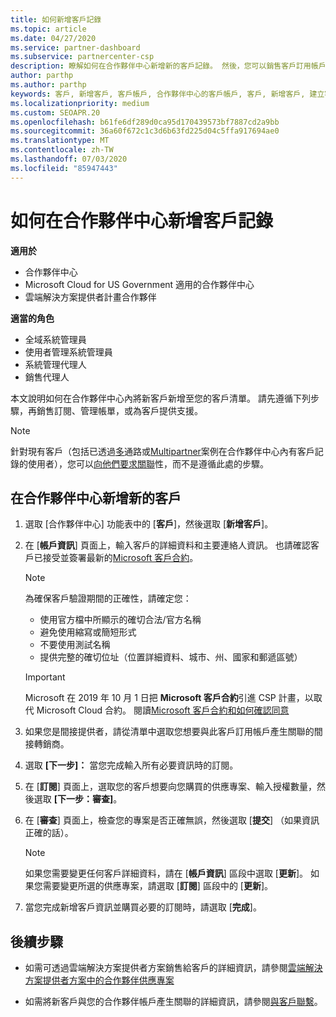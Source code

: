 ```yaml
---
title: 如何新增客戶記錄
ms.topic: article
ms.date: 04/27/2020
ms.service: partner-dashboard
ms.subservice: partnercenter-csp
description: 瞭解如何在合作夥伴中心新增新的客戶記錄。 然後，您可以銷售客戶訂用帳戶、管理帳單，或提供客戶支援。
author: parthp
ms.author: parthp
keywords: 客戶, 新增客戶, 客戶帳戶, 合作夥伴中心的客戶帳戶, 客戶, 新增客戶, 建立客戶帳戶
ms.localizationpriority: medium
ms.custom: SEOAPR.20
ms.openlocfilehash: b61fe6df289d0ca95d170439573bf7887cd2a9bb
ms.sourcegitcommit: 36a60f672c1c3d6b63fd225d04c5ffa917694ae0
ms.translationtype: MT
ms.contentlocale: zh-TW
ms.lasthandoff: 07/03/2020
ms.locfileid: "85947443"
---
```

# <a name="how-to-add-a-new-customer-record-in-partner-center"></a>如何在合作夥伴中心新增客戶記錄

**適用於**

- 合作夥伴中心
- Microsoft Cloud for US Government 適用的合作夥伴中心
- 雲端解決方案提供者計畫合作夥伴

**適當的角色**

- 全域系統管理員
- 使用者管理系統管理員
- 系統管理代理人
- 銷售代理人

本文說明如何在合作夥伴中心內將新客戶新增至您的客戶清單。 請先遵循下列步驟，再銷售訂閱、管理帳單，或為客戶提供支援。

>[!NOTE]
>針對現有客戶（包括已透過[多](multichannel.md)通路或[Multipartner](multipartner.md)案例在合作夥伴中心內有客戶記錄的使用者），您可以[向他們要求關聯](request-a-relationship-with-a-customer.md)性，而不是遵循此處的步驟。

## <a name="to-add-a-new-customer-in-partner-center"></a>在合作夥伴中心新增新的客戶

1. 選取 [合作夥伴中心] 功能表中的 [**客戶**]，然後選取 [**新增客戶**]。

2. 在 [**帳戶資訊**] 頁面上，輸入客戶的詳細資料和主要連絡人資訊。 也請確認客戶已接受並簽署最新的[Microsoft 客戶合約](agreements.md)。

   >[!NOTE]
   >
   >為確保客戶驗證期間的正確性，請確定您：
   >
   >- 使用官方檔中所顯示的確切合法/官方名稱
   >- 避免使用縮寫或簡短形式
   >- 不要使用測試名稱
   >- 提供完整的確切位址（位置詳細資料、城市、州、國家和郵遞區號）

   >[!IMPORTANT]
   > Microsoft 在 2019 年 10 月 1 日把 **Microsoft 客戶合約**引進 CSP 計畫，以取代 Microsoft Cloud 合約。 閱讀[Microsoft 客戶合約和如何確認同意](confirm-customer-agreement.md)
  
3. 如果您是間接提供者，請從清單中選取您想要與此客戶訂用帳戶產生關聯的間接轉銷商。

4. 選取 **[下一步]：** 當您完成輸入所有必要資訊時的訂閱。

5. 在 [**訂閱**] 頁面上，選取您的客戶想要向您購買的供應專案、輸入授權數量，然後選取 **[下一步：審查]**。

6. 在 [**審查**] 頁面上，檢查您的專案是否正確無誤，然後選取 [**提交**] （如果資訊正確的話）。

   >[!NOTE]
   >如果您需要變更任何客戶詳細資料，請在 [**帳戶資訊**] 區段中選取 [**更新**]。 如果您需要變更所選的供應專案，請選取 [**訂閱**] 區段中的 [**更新**]。

7. 當您完成新增客戶資訊並購買必要的訂閱時，請選取 [**完成**]。

## <a name="next-steps"></a>後續步驟

- 如需可透過雲端解決方案提供者方案銷售給客戶的詳細資訊，請參閱[雲端解決方案提供者方案中的合作夥伴供應專案](csp-offers.md)

- 如需將新客戶與您的合作夥伴帳戶產生關聯的詳細資訊，請參閱[與客戶聯繫](customer-accounts.md)。
